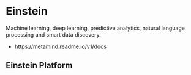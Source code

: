 # Einstein
Machine learning, deep learning, predictive analytics, natural language processing and smart data discovery.
* https://metamind.readme.io/v1/docs


## Einstein Platform

